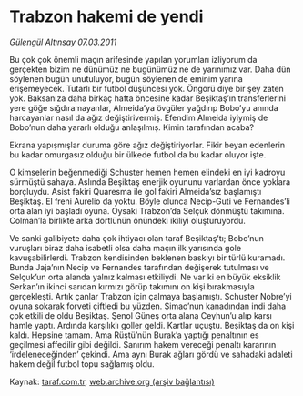# Trabzon hakemi de yendi

*Gülengül Altınsay 07.03.2011*

<div class="yazi"><p>Bu çok çok önemli maçın arifesinde yapılan yorumları izliyorum da gerçekten bizim ne dünümüz ne bugünümüz ne de yarınımız var. Daha dün söylenen bugün unutuluyor, bugün söylenen de eminim yarına erişemeyecek. Tutarlı bir futbol düşüncesi yok. Öngörü diye bir şey zaten yok. Baksanıza daha birkaç hafta öncesine kadar Beşiktaş’ın transferlerini yere göğe sığdıramayanlar, Almeida’ya övgüler yağdırıp Bobo’yu anında harcayanlar nasıl da ağız değiştirivermiş. Efendim Almeida iyiymiş de Bobo’nun daha yararlı olduğu anlaşılmış. Kimin tarafından acaba?</p>
<p>Ekrana yapışmışlar duruma göre ağız değiştiriyorlar. Fikir beyan edenlerin bu kadar omurgasız olduğu bir ülkede futbol da bu kadar oluyor işte.</p>
<p>O kimselerin beğenmediği Schuster hemen hemen elindeki en iyi kadroyu sürmüştü sahaya. Aslında Beşiktaş enerjik oyununu varlardan önce yoklara borçluydu. Asist fakiri Quaresma ile gol fakiri Almeida’sız başlamıştı Beşiktaş. El freni Aurelio da yoktu. Böyle olunca Necip-Guti ve Fernandes’li orta alan iyi başladı oyuna. Oysaki Trabzon’da Selçuk dönmüştü takımına. Colman’la birlikte arka dörtlünün önündeki ikiliyi oluşturuyordu.</p>
<p>Ve sanki galibiyete daha çok ihtiyacı olan taraf Beşiktaş’tı; Bobo’nun vuruşları biraz daha isabetli olsa daha maçın ilk yarısında gole kavuşabilirlerdi. Trabzon kendisinden beklenen baskıyı bir türlü kuramadı. Bunda Jaja’nın Necip ve Fernandes tarafından değişerek tutulması ve Selçuk’un orta alanda yalnız kalması etkiliydi. Ne var ki en büyük eksiklik Serkan’ın ikinci sarıdan kırmızı görüp takımını on kişi bırakmasıyla gerçekleşti. Artık çanlar Trabzon için çalmaya başlamıştı. Schuster Nobre’yi oyuna sokarak forveti çiftledi bu yüzden. Simao’nun kanadından indi daha çok etkili de oldu Beşiktaş. Şenol Güneş orta alana Ceyhun’u alıp karşı hamle yaptı. Ardında karşılıklı goller geldi. Kartlar uçuştu. Beşiktaş da on kişi kaldı. Hepsine tamam. Ama Rüştü’nün Burak’a yaptığı penaltının es geçilmesi affedilir gibi değildi. Sanırım hakem vereceği penaltı kararının ‘irdeleneceğinden’ çekindi. Ama aynı Burak ağları gördü ve sahadaki adaleti hakem değil futbol topu sağlamış oldu.</p>
</div>

Kaynak: [taraf.com.tr](http://www.taraf.com.tr/gulengul-altinsay/makale-trabzon-hakemi-de-yendi.htm), [web.archive.org (arşiv bağlantısı)](http://web.archive.org/web/20130624062219/http://www.taraf.com.tr/gulengul-altinsay/makale-trabzon-hakemi-de-yendi.htm)

